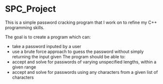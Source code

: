 # SPC_Project
This is a simple password cracking program that I work on to refine my C++ programming skills.

The goal is to create a program which can:
- take a password inputed by a user
- use a brute force approach to guess the password without simply returning the input given
The program should be able to:
- accept and solve for passwords of varying unspecified lengths, within a given range
- accept and solve for passwords using any characters from a given list of characters
